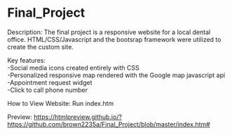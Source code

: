 # Final_Project

Description:
The final project is a responsive website for a local dental office.   HTML/CSS/Javascript and the bootsrap framework were utilized to create the custom site.  

Key features: <br />
-Social media icons created entirely with CSS <br />
-Personalized responsive map rendered with the Google map javascript api <br />
-Appointment request widget <br />
-Click to call phone number 

How to View Website:
Run index.htm

Preview:
https://htmlpreview.github.io/?https://github.com/brown2235a/Final_Project/blob/master/index.htm#
